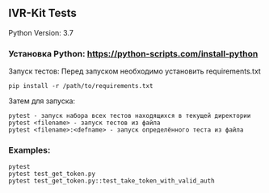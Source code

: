 ## IVR-Kit Tests
Python Version: 3.7
### Установка Python: https://python-scripts.com/install-python
Запуск тестов:
Перед запуском необходимо установить requirements.txt
```
pip install -r /path/to/requirements.txt
```
Затем для запуска:
```
pytest - запуск набора всех тестов находящихся в текущей директории
pytest <filename> - запуск тестов из файла
pytest <filename>:<defname> - запуск определённого теста из файла
```
### Examples:
```
pytest
pytest test_get_token.py
pytest test_get_token.py::test_take_token_with_valid_auth
```
